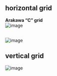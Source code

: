 ## horizontal grid

**Arakawa “C” grid**  
![image](https://github.com/ELVIS-CHING/ROMS_related/assets/62006950/d43b3ae8-6557-4364-99b8-7ad878514eb1)  
<br />

![image](https://github.com/ELVIS-CHING/ROMS_related/assets/62006950/56acacb2-d1c0-4f45-bd56-69918464fb4d)

## vertical grid
![image](https://github.com/ELVIS-CHING/ROMS_related/assets/62006950/ac113239-926a-4c2a-b13d-871c0539fd10)
